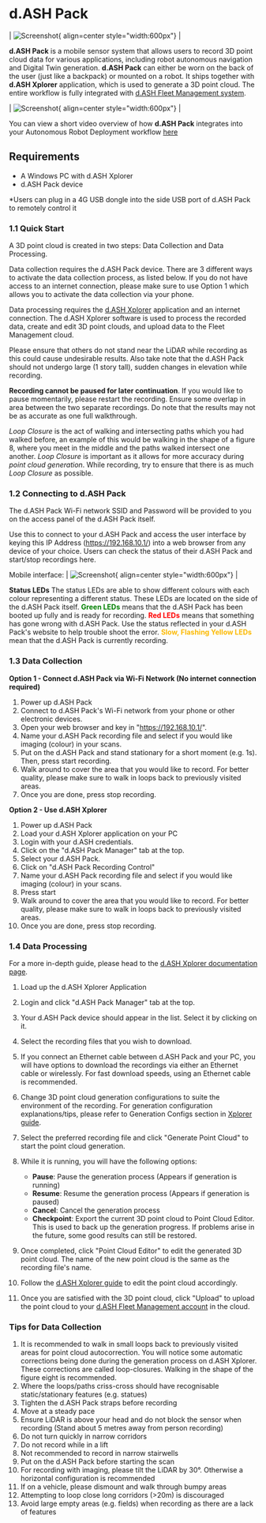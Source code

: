# d.ASH Pack

| ![Screenshot](img/d.ASHPack/device.jpg){ align=center style="width:600px"} |

**d.ASH Pack** is a mobile sensor system that allows users to record 3D point cloud data for various applications, including robot autonomous navigation and Digital Twin generation. **d.ASH Pack** can either be worn on the back of the user (just like a backpack) or mounted on a robot. It ships together with **d.ASH Xplorer** application, which is used to generate a 3D point cloud. The entire workflow is fully integrated with [d.ASH Fleet Management system](https://www.dconstruct.co/products).

| ![Screenshot](img/d.ASHPack/d.ASHPack.img.jpg){ align=center style="width:600px"} |

You can view a short video overview of how **d.ASH Pack** integrates into your Autonomous Robot Deployment workflow [here](https://youtu.be/9q2ROiMkSFI)

## Requirements

- A Windows PC with d.ASH Xplorer
- d.ASH Pack device

*Users can plug in a 4G USB dongle into the side USB port of d.ASH Pack to remotely control it

### 1.1 Quick Start

A 3D point cloud is created in two steps: Data Collection and Data Processing.

Data collection requires the d.ASH Pack device. There are 3 different ways to activate the data collection process, as listed below. If you do not have access to an internet connection, please make sure to use Option 1 which allows you to activate the data collection via your phone.

Data processing requires the [d.ASH Xplorer](https://dconstruct-tech.github.io/dash-sdk/dash-pack/dash-xplorer/) application and an internet connection. The d.ASH Xplorer software is used to process the recorded data, create and edit 3D point clouds, and upload data to the Fleet Management cloud.

Please ensure that others do not stand near the LiDAR while recording as this could cause undesirable results. Also take note that the d.ASH Pack should not undergo large (1 story tall), sudden changes in elevation while recording.

**Recording cannot be paused for later continuation**. If you would like to pause momentarily, please restart the recording. Ensure some overlap in area between the two separate recordings. Do note that the results may not be as accurate as one full walkthrough.

*Loop Closure* is the act of walking and intersecting paths which you had walked before, an example of this would be walking in the shape of a figure 8, where you meet in the middle and the paths walked intersect one another. *Loop Closure* is important as it allows for more accuracy during *point cloud generation*. While recording, try to ensure that there is as much *Loop Closure* as possible.

### 1.2 Connecting to d.ASH Pack
The d.ASH Pack Wi-Fi network SSID and Password will be provided to you on the access panel of the d.ASH Pack itself.

<!-- Insert image here -->

Use this to connect to your d.ASH Pack and access the user interface by keying this IP Address (https://192.168.10.1/) into a web browser from any device of your choice. Users can check the status of their d.ASH Pack and start/stop recordings here.

Mobile interface:
| ![Screenshot](img/d.ASHPack/d.ASHPack-userinterface.jpg){ align=center style="width:600px"} |

**Status LEDs**
The status LEDs are able to show different colours with each colour representing a different status. These LEDs are located on the side of the d.ASH Pack itself.
**<span style="color:green">Green LEDs</span>** means that the d.ASH Pack has been booted up fully and is ready for recording.
**<span style="color:red">Red LEDs</span>** means that something has gone wrong with d.ASH Pack. Use the status reflected in your d.ASH Pack's website to help trouble shoot the error.
**<span style="color:#fcba03">Slow, Flashing Yellow LEDs</span>** mean that the d.ASH Pack is currently recording.

### 1.3 Data Collection

**Option 1 - Connect d.ASH Pack via Wi-Fi Network (No internet connection required)**

1. Power up d.ASH Pack
2. Connect to d.ASH Pack's Wi-Fi network from your phone or other electronic devices.
3. Open your web browser and key in "https://192.168.10.1/".
4. Name your d.ASH Pack recording file and select if you would like imaging (colour) in your scans.
5. Put on the d.ASH Pack and stand stationary for a short moment (e.g. 1s). Then, press start recording.
6. Walk around to cover the area that you would like to record. For better quality, please make sure to walk in loops back to previously visited areas.
7. Once you are done, press stop recording.

**Option 2 - Use d.ASH Xplorer**

1. Power up d.ASH Pack
2. Load your d.ASH Xplorer application on your PC
3. Login with your d.ASH credentials.
4. Click on the "d.ASH Pack Manager" tab at the top.
5. Select your d.ASH Pack.
6. Click on "d.ASH Pack Recording Control"
7. Name your d.ASH Pack recording file and select if you would like imaging (colour) in your scans.
8. Press start
9. Walk around to cover the area that you would like to record. For better quality, please make sure to walk in loops back to previously visited areas.
10. Once you are done, press stop recording.

### 1.4 Data Processing

For a more in-depth guide, please head to the [d.ASH Xplorer documentation page](https://dconstruct-tech.github.io/dash-sdk/dash-pack/dash-xplorer/).

1. Load up the d.ASH Xplorer Application
2. Login and click "d.ASH Pack Manager" tab at the top.
3. Your d.ASH Pack device should appear in the list. Select it by clicking on it.
4. Select the recording files that you wish to download.
5. If you connect an Ethernet cable between d.ASH Pack and your PC, you will have options to download the recordings via either an Ethernet cable or wirelessly. For fast download speeds, using an Ethernet cable is recommended.
6. Change 3D point cloud generation configurations to suite the environment of the recording. For generation configuration explanations/tips, please refer to Generation Configs section in [Xplorer guide](https://dconstruct-tech.github.io/dash-sdk/dash-pack/dash-xplorer/#211-3d-point-cloud-generation).
7. Select the preferred recording file and click "Generate Point Cloud" to start the point cloud generation.
8. While it is running, you will have the following options:
    <ul>
        <li><strong>Pause</strong>: Pause the generation process (Appears if generation is running)</li>
        <li><strong>Resume</strong>: Resume the generation process (Appears if generation is paused)</li>
        <li><strong>Cancel</strong>: Cancel the generation process</li>
        <li><strong>Checkpoint</strong>: Export the current 3D point cloud to Point Cloud Editor. This is used to back up the generation progress. If problems arise in the future, some good results can still be restored.</li>
    </ul>

9. Once completed, click "Point Cloud Editor" to edit the generated 3D point cloud. The name of the new point cloud is the same as the recording file's name.
10. Follow the [d.ASH Xplorer guide](https://dconstruct-tech.github.io/dash-sdk/dash-pack/dash-xplorer/#22-point-cloud-editor) to edit the point cloud accordingly.
11. Once you are satisfied with the 3D point cloud, click "Upload" to upload the point cloud to your [d.ASH Fleet Management account](https://www.dconstruct.co/products) in the cloud.

### Tips for Data Collection

1. It is recommended to walk in small loops back to previously visited areas for point cloud autocorrection. You will notice some automatic corrections being done during the generation process on d.ASH Xplorer. These corrections are called loop-closures. Walking in the shape of the figure eight is recommended.
2. Where the loops/paths criss-cross should have recognisable static/stationary features (e.g. statues)
3. Tighten the d.ASH Pack straps before recording
4. Move at a steady pace
5. Ensure LiDAR is above your head and do not block the sensor when recording (Stand about 5 metres away from person recording)
6. Do not turn quickly in narrow corridors
7. Do not record while in a lift
8. Not recommended to record in narrow stairwells
9. Put on the d.ASH Pack before starting the scan
10. For recording with imaging, please tilt the LiDAR by 30°. Otherwise a horizontal configuration is recommended
11. If on a vehicle, please dismount and walk through bumpy areas
12. Attempting to loop close long corridors (>20m) is discouraged
13. Avoid large empty areas (e.g. fields) when recording as there are a lack of features
